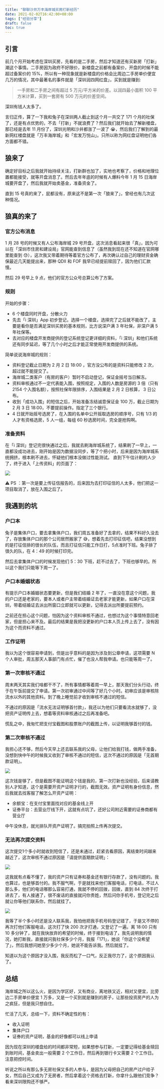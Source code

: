 ```yaml
---
title: "聊聊沙井万丰海岸城买房打新经历"
date: 2021-02-02T16:42:00+08:00
tags: ["经验分享"] 
draft: false
toc: true
---
```


## 引言

前几个月开始考虑在深圳买房，先看的是二手房，然后才知道还有买新房「打新」潮这个事情。二手房因为政府不好限价，新楼盘之前都有备案价，开盘的时候不能超过备案价的 15%，所以有一种现象就是新楼盘的价格会比周边二手房单价便宜几万的情况，其中最著名的事件就是「深圳润四网红盘」，买到就是赚到:

> 一手房和二手房之间有超过 5 万元/平方米的价差。以润四最小面积 100 平方米计算，买到一套房有 500 万元的价差空间。

深圳有钱人太多了。

言归正传，算了一下我和兔子在深圳两人截止到这个月一共交了 171 个月的社保了，还是有点优势的，不去「打新」不就浪费了？然后我们就开始去了解新楼盘，那已经是去年 11 月份了，深圳光明和沙井都涨了一波了 😭，然后我们了解到的最新网红楼盘就是「万丰海岸城」和「宏发万悦山」。只所以称为网红盘证明他们各方面都不错。

<!--more-->

## 狼来了

确定好目标之后我就开始持续关注，打新群也加了，实地也考察了，价格和地理位置都能接受，就等开盘消息了。然后去年年底的时候有人爆料今年 1 月 15 日海岸城要开盘了，然后我就开始卖基金，准备资金了。

直到 15 号真的来了，屁都没有，原来这不是第一次「狼来了」，曾经也有几次这种情况。

## 狼真的来了


### 官方公布消息

1 月 28 号的时候又有人公布海岸城 29 号开盘，这次消息看起来很「真」，因为可以在「深圳市住房和建设局」官网能查到信息了（虽然我到现在还不知道在官网哪里能查到 😓），这次我又带着期待等着官方公布了，再次确认过自己的理财资金确保最近几天能提出来，那种 QDII 和 FOF 我早已经提前赎回了，因为他们汇款慢。

然后 29 号早上 9 点，他们的官方公众号总算公布了方案。

### 规则

开始的步骤：

- 6 个楼盘同时开盘，分散火力
- 先去「i 深圳」App 初步登记，选择一个楼盘，选择完了之后就不能改了，主要是看你是否满足深圳买房的基本规则，比方说深户满 3 年社保，非深户满 5 年社保等。
- 去对应的楼盘开发商提供的登记系统登记更详细的资料，「i 深圳」和他们系统还有同步延迟，等了几个小时之后才能正常使用开发商提供的系统。

简单说说海岸城的规则：

- 资料登记截止日期为 2 月 2 日 18:00 ，官方没公布的是资料只能修改 2 次，超过就不能提交了。
- 海岸城二类客户（有房的客户）暂时不启动登记，保证金摇号当日解冻。
- 资料审核通过不一定代表能入围，按照规定，入围的人数是房源的 3 倍（只有 2154 个入围名额），按照社保年限排序，入围结果是 2 月 2 日核算， 3 日公布。
- 收到「成功入围」的短信之后，开始准备冻结诚意保证金 100 万，截止日期为 2 月 3 日 18:00，不要提前操作。指定了三个银行。
- 4 日就开始摇号选房了，在入围的名单中公开摇取选房的顺序号，只有 1/3 的人才有资格选房，5 人一组，每组 60 秒选房时间，完全是抢购啊。

### 准备资料

在「i 深圳」登记完很快通过之后，我就去刷海岸城系统了，结果刷了一早上，一直都没成功进去，刚开始是因为数据没同步，等了个把小时，后来是因为海岸城系统拥挤，根本刷不进去，怀疑他们根本没做过性能测试。 直到下午估计刷的人少了，终于进入「上传资料」的页面了：

![](https://blog-1251237404.cos.ap-guangzhou.myqcloud.com/20210202QI4RID.png)

⚠️ PS ：第一次是要上传征信报告的，后来因为去打印征信的人太多，他们把这一项目取消了，放在入围之后了。

## 我遇到的坑

### 户口本

兔子是集体户口，要去拿集体户口，我们周五准备好了去拿的，结果不料好久没去了，存放集体户口的那个公司居然搬家了 😅，想着先去打印征信吧，结果没想到的是打征信排的很长的队伍，而且打征信只能工作日打，5点准时下班。兔子排了很久的队，在 4：49 的时候打印完。

然后去拿集体户口的时候发现他们 5：30 下班，赶不过去了，下班也够早的。所以这个我们只能等下周一了。

### 户口本婚姻状态

有提示户口本婚姻状态要更新，但是我们结婚 2 年了，一直没在意这个问题，我的户口还是老家的，要本人或者户主带着结婚证去老家才能更新，如果户口在深圳，带着结婚证去派出所窗口立即就可以更新，记得去派出所要提前预约。

之前还在担心这个问题，怕因为这个资料审核不通过，也想过为这个事情特意回老家，但是担心来不及。最后的结果是我把没更新的户口本人页上传上去了，没有因为这个而资料不通过。

### 工作证明

我以为这个很容易申请到，但是出乎意料的是因为涉及到公章申请，这项需要 N 个人审批，周五那天人事部门有点忙，催了也没人帮我申请。也只能等周一了。

### 第一次审核不通过

周末两天其实我们啥都干不了，所有事情都等着周一早上，那天我们分头行动，终于在午饭前提交了申请。第一次初审通过中间等了好几个小时。初审应该是审核除流水以外的其他资料。到了晚上睡觉前才收到审核不通过的短信。

不通过的原因是「流水无法证明够首付款」，我还以为他们只要看流水就够了，没把资产证明传上去，想着等资料审核通过之后再准备吧。

慌乱之中，我匆忙把支付宝截图和股票账户的截图上传，以证明我够首付的钱。

### 第二次审核不通过

我担心还不够，然后今天早上还去联系我的父母，让他们给我打钱，做两手准备，没想到快中午的时候我又收到了审核不通过的短信，这次不通过的原因是「无首期款证明」。

![](https://blog-1251237404.cos.ap-guangzhou.myqcloud.com/20210202QfIeA4.png!s)

这次钱是够了，但是截图不能证明这个钱是我的，第一次打新也没经验，后来请教别人才知道，这个是需要开资产证明才行的，截图无效。资产证明有身份信息，然后我就去找客服了解怎么开资产证明：

- 余额宝：在支付宝里面找对应的基金线上开
- 证券平台：去营业厅线下开，这就有点坑了，还好公司附近需要的证券商都有营业厅

中午没休息，就光排队开资产证明了。搞完拍照上传再次提交。

### 无法再次提交资料

这次提交1个多小时就收到短信了，还是未通过，赶紧去看原因，离结束时间越来越近了，这次审核不通过原因是「请提供首期款证明」：

![](https://blog-1251237404.cos.ap-guangzhou.myqcloud.com/20210202C7IVUh.png!s)

这我就有点看不懂了，我的资产只有证券和基金还有银行存款了，没有问题的。我也算过，也是够首付的。我不服气啊，于是就找来他们客服电话，打电话，不过人那么多，他们的电话哪那么容易打通，我就不停的回拨，回拨，直到 84 次终于打进去了，有人接通了，很不废话的直接就问你贵姓，然后问你手机号，登记完之后就让你等他们联系你，然后就挂了。

![](https://blog-1251237404.cos.ap-guangzhou.myqcloud.com/202102020sQgd7.png!s)

我等了半个多小时还是没人联系我，我怕他把我手机号码登记错了，于是又不停的再次打他们客服电话，这次打了快 200 次才打通，又登记了一遍。离 18:00 只有 10 多分钟了，就在我快放弃的希望的时候，终于接到电话了，我先说明我的情况，她打断我，直接就问我社保多少个月，我报「171」，她说「你这个没希望了」，然后我想问她至少多少个月，她说不能告诉我。然后就挂了。

知道以为这个原因才没入围，我反而松了一口气，反正我尽力了，这个原因我认了。


## 总结

海岸城之所以这么火，是因为学区好，又有商业，离地铁又近，相对又便宜，比旁边二手房单价便宜 1 万多，又是一个买到就是赚到的房子，让那些投资房产的人为之疯狂，但是我只想自住。

忙活了几天，总结一下，资料不确定性的有：

- 收入证明
- 集体户口
- 证券的资产证明，基金的好像都可以线上申请

因为现在深圳的楼盘给的时间都非常短，如果想参与打新，一定要记得给基金赎回到账时间，基金卖出一般需要 2 个工作日，然后再到银行卡又需要 2 个工作日。注意把控时间。

听说之所以有那么多无房社保又多的人参与，是因为父母把自己的房产过户给子女，然后自己又成为了无房者，然后拿着这个资格去打新，你拿什么跟他们竞争？看来深圳限购还不够严。

